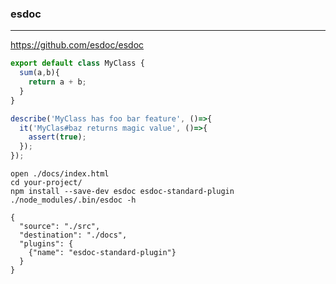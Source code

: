 ### esdoc
---
https://github.com/esdoc/esdoc

```js
export default class MyClass {
  sum(a,b){
    return a + b;
  }
}

describe('MyClass has foo bar feature', ()=>{
  it('MyClas#baz returns magic value', ()=>{
    assert(true);
  });
});
```

```
open ./docs/index.html
cd your-project/
npm install --save-dev esdoc esdoc-standard-plugin
./node_modules/.bin/esdoc -h
```

```
{
  "source": "./src",
  "destination": "./docs",
  "plugins": {
    {"name": "esdoc-standard-plugin"}
  }
}
```


